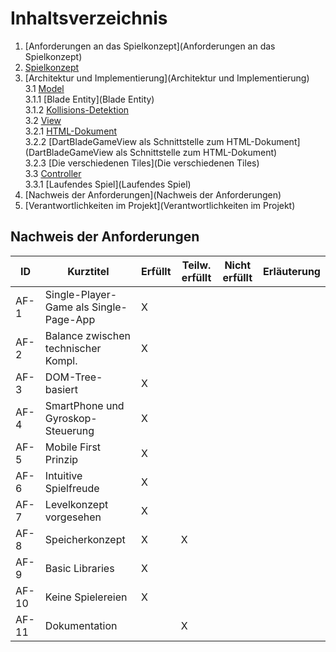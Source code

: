 # Inhaltsverzeichnis

1. [Anforderungen an das Spielkonzept](Anforderungen an das Spielkonzept)
2. [Spielkonzept](Spielkonzept)
3. [Architektur und Implementierung](Architektur und Implementierung)  
   3.1 [Model](Model)  
   3.1.1 [Blade Entity](Blade Entity)  
   3.1.2 [Kollisions-Detektion](Kollisions-Detektion)  
   3.2 [View](View)  
   3.2.1 [HTML-Dokument](HTML-Dokument)  
   3.2.2 [DartBladeGameView als Schnittstelle zum HTML-Dokument](DartBladeGameView als Schnittstelle zum HTML-Dokument)  
   3.2.3 [Die verschiedenen Tiles](Die verschiedenen Tiles)  
   3.3 [Controller](Controller)  
   3.3.1 [Laufendes Spiel](Laufendes Spiel)  
4. [Nachweis der Anforderungen](Nachweis der Anforderungen)
5. [Verantwortlichkeiten im Projekt](Verantwortlichkeiten im Projekt)  

## Nachweis der Anforderungen  

| ID    | Kurztitel                              | Erfüllt | Teilw. erfüllt | Nicht erfüllt | Erläuterung |
| ------| -------------------------------------- | ------- | -------------- | ------------- | ----------- |
| AF-1  | Single-Player-Game als Single-Page-App | X       |                |               |             |
| AF-2  | Balance zwischen technischer Kompl.    | X       |                |               |             |
| AF-3  | DOM-Tree-basiert                       | X       |                |               |             |
| AF-4  | SmartPhone und Gyroskop-Steuerung      | X       |                |               |             |
| AF-5  | Mobile First Prinzip                   | X       |                |               |             |
| AF-6  | Intuitive Spielfreude                  | X       |                |               |             |
| AF-7  | Levelkonzept vorgesehen                | X       |                |               |             |
| AF-8  | Speicherkonzept                        | X       | X              |               |             |
| AF-9  | Basic Libraries                        | X       |                |               |             |
| AF-10 | Keine Spielereien                      | X       |                |               |             |
| AF-11 | Dokumentation                          |         | X              |               |             |